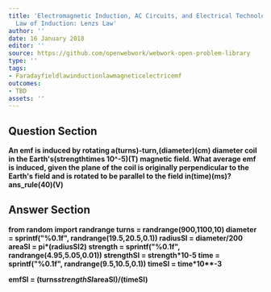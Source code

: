 ```yaml
---
title: 'Electromagnetic Induction, AC Circuits, and Electrical Technologies - Faradays
  Law of Induction: Lenzs Law'
author: ''
date: 16 January 2018
editor: ''
source: https://github.com/openwebwork/webwork-open-problem-library
type: ''
tags:
- Faradayfieldlawinductionlawmagneticelectricemf
outcomes:
- TBD
assets: ''
---
```


## Question Section 

<b>
An emf is induced by rotating a(turns)-turn,(diameter)(cm) diameter coil in the Earth's(strengthtimes 10^-5)(T) magnetic field. What average emf is induced, given the plane of the coil is originally perpendicular to the Earth's field and is rotated to be parallel to the field in(time)(ms)?
ans_rule(40)(V)


## Answer Section

from random import randrange
turns = randrange(900,1100,10)
diameter = sprintf("%0.1f", randrange(19.5,20.5,0.1))
radiusSI = diameter/200
areaSI = pi*(radiusSI**2)
strength = sprintf("%0.1f", randrange(4.95,5.05,0.01))
strengthSI = strength*10**-5
time = sprintf("%0.1f", randrange(9.5,10.5,0.1))
timeSI = time*10**-3

emfSI = (turns*strengthSI*areaSI)/(timeSI)